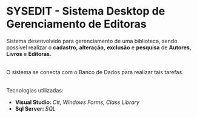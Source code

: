 # SYSEDIT - Sistema Desktop de Gerenciamento de Editoras
Sistema desenvolvido para gerenciamento de uma biblioteca, sendo possível realizar o <b>cadastro,</b> <b>alteração,</b> <b>exclusão</b> e <b>pesquisa</b> de <b>Autores,</b> <b>Livros</b> e <b>Editoras.</b> <br><br>


O sistema se conecta com o Banco de Dados para realizar tais tarefas.<br><br>


Tecnologias utilizadas:
<ul>
  <li><b>Visual Studio: </b> <i>C#, Windows Forms, Class Library</i></li>
  <li><b>Sql Server: </b> <i>SQL</i></li>
</ul>
